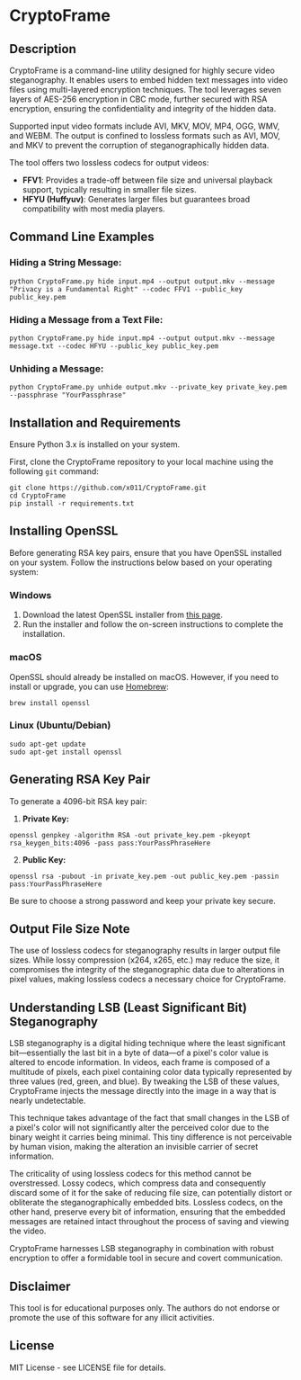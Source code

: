 # CryptoFrame

## Description

CryptoFrame is a command-line utility designed for highly secure video steganography. It enables users to embed hidden text messages into video files using multi-layered encryption techniques. The tool leverages seven layers of AES-256 encryption in CBC mode, further secured with RSA encryption, ensuring the confidentiality and integrity of the hidden data.

Supported input video formats include AVI, MKV, MOV, MP4, OGG, WMV, and WEBM. The output is confined to lossless formats such as AVI, MOV, and MKV to prevent the corruption of steganographically hidden data.

The tool offers two lossless codecs for output videos:

- **FFV1**: Provides a trade-off between file size and universal playback support, typically resulting in smaller file sizes.
- **HFYU (Huffyuv)**: Generates larger files but guarantees broad compatibility with most media players.

## Command Line Examples

### Hiding a String Message:

`python CryptoFrame.py hide input.mp4 --output output.mkv --message "Privacy is a Fundamental Right" --codec FFV1 --public_key public_key.pem`

### Hiding a Message from a Text File:

`python CryptoFrame.py hide input.mp4 --output output.mkv --message message.txt --codec HFYU --public_key public_key.pem`

### Unhiding a Message:

`python CryptoFrame.py unhide output.mkv --private_key private_key.pem --passphrase "YourPassphrase"`

## Installation and Requirements

Ensure Python 3.x is installed on your system.

First, clone the CryptoFrame repository to your local machine using the following `git` command:

```
git clone https://github.com/x011/CryptoFrame.git
cd CryptoFrame
pip install -r requirements.txt
```

## Installing OpenSSL

Before generating RSA key pairs, ensure that you have OpenSSL installed on your system. Follow the instructions below based on your operating system:


### Windows

1. Download the latest OpenSSL installer from [this page](https://slproweb.com/products/Win32OpenSSL.html).
2. Run the installer and follow the on-screen instructions to complete the installation.


### macOS

OpenSSL should already be installed on macOS. However, if you need to install or upgrade, you can use [Homebrew](https://brew.sh/):

`brew install openssl`


### Linux (Ubuntu/Debian)

```
sudo apt-get update
sudo apt-get install openssl
```

## Generating RSA Key Pair

To generate a 4096-bit RSA key pair:

1. **Private Key:**
    
`openssl genpkey -algorithm RSA -out private_key.pem -pkeyopt rsa_keygen_bits:4096 -pass pass:YourPassPhraseHere`
    
2. **Public Key:**
    
`openssl rsa -pubout -in private_key.pem -out public_key.pem -passin pass:YourPassPhraseHere `
   
Be sure to choose a strong password and keep your private key secure.

## Output File Size Note

The use of lossless codecs for steganography results in larger output file sizes. While lossy compression (x264, x265, etc.) may reduce the size, it compromises the integrity of the steganographic data due to alterations in pixel values, making lossless codecs a necessary choice for CryptoFrame.

## Understanding LSB (Least Significant Bit) Steganography

LSB steganography is a digital hiding technique where the least significant bit—essentially the last bit in a byte of data—of a pixel's color value is altered to encode information. In videos, each frame is composed of a multitude of pixels, each pixel containing color data typically represented by three values (red, green, and blue). By tweaking the LSB of these values, CryptoFrame injects the message directly into the image in a way that is nearly undetectable.

This technique takes advantage of the fact that small changes in the LSB of a pixel's color will not significantly alter the perceived color due to the binary weight it carries being minimal. This tiny difference is not perceivable by human vision, making the alteration an invisible carrier of secret information.

The criticality of using lossless codecs for this method cannot be overstressed. Lossy codecs, which compress data and consequently discard some of it for the sake of reducing file size, can potentially distort or obliterate the steganographically embedded bits. Lossless codecs, on the other hand, preserve every bit of information, ensuring that the embedded messages are retained intact throughout the process of saving and viewing the video.

CryptoFrame harnesses LSB steganography in combination with robust encryption to offer a formidable tool in secure and covert communication.

## Disclaimer

This tool is for educational purposes only. The authors do not endorse or promote the use of this software for any illicit activities.

## License

MIT License - see LICENSE file for details.
